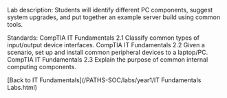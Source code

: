 Lab description: Students will identify different PC components, suggest system upgrades, and put together an example server build using common tools.

Standards: CompTIA IT Fundamentals 2.1 Classify common types of input/output device interfaces.
	         CompTIA IT Fundamentals 2.2 Given a scenario, set up and install common
				       peripheral devices to a laptop/PC.
	         CompTIA IT Fundamentals 2.3 Explain the purpose of common internal computing components.

[Back to IT Fundamentals](/PATHS-SOC/labs/year1/IT Fundamentals Labs.html)

